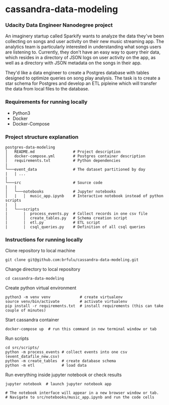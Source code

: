 # cassandra-data-modeling

### Udacity Data Engineer Nanodegree project
An imaginery startup called Sparkify wants to analyze the data they've been collecting on songs and user activity on their new music streaming app. The analytics team is particularly interested in understanding what songs users are listening to. Currently, they don't have an easy way to query their data, which resides in a directory of JSON logs on user activity on the app, as well as a directory with JSON metadata on the songs in their app.

They'd like a data engineer to create a Postgres database with tables designed to optimize queries on song play analysis. The task is to create a star schema for Postgres and develop an ETL pipleine which will transfer the data from local files to the database.

### Requirements for running locally
- Python3 
- Docker
- Docker-Compose 

### Project structure explanation
```
postgres-data-modeling
│   README.md                 # Project description
│   docker-compose.yml        # Postgres container description   
│   requirements.txt          # Python dependencies
|
└───event_data                # The dataset partitioned by day
|   | ...
|                 
└───src                       # Source code
|   |               
│   └───notebooks             # Jupyter notebooks
│   |   │  music_app.ipynb    # Interactive notebook instead of python scripts
|   |   
|   └───scripts
|       |  process_events.py  # Collect records in one csv file
│       │  create_tables.py   # Schema creation script
|       |  etl.py             # ETL script
|       |  csql_queries.py    # Definition of all csql queries
```

### Instructions for running locally

Clone repository to local machine
```
git clone git@github.com:brfulu/cassandra-data-modeling.git
```

Change directory to local repository
```
cd cassandra-data-modeling
```

Create python virtual environment
```
python3 -m venv venv             # create virtualenv
source venv/bin/activate         # activate virtualenv
pip install -r requirements.txt  # install requirements (this can take couple of minutes)
```

Start cassandra container
```
docker-compose up  # run this command in new terminal window or tab
```

Run scripts
```
cd src/scripts/
python -m process_events # collect events into one csv (event_datafile_new.csv)
python -m create_tables  # create database schema
python -m etl            # load data
```

Run everything inside jupyter notebook or check results
```
jupyter notebook  # launch jupyter notebook app

# The notebook interface will appear in a new browser window or tab.
# Navigate to src/notebooks/music_app.ipynb and run the code cells
```
